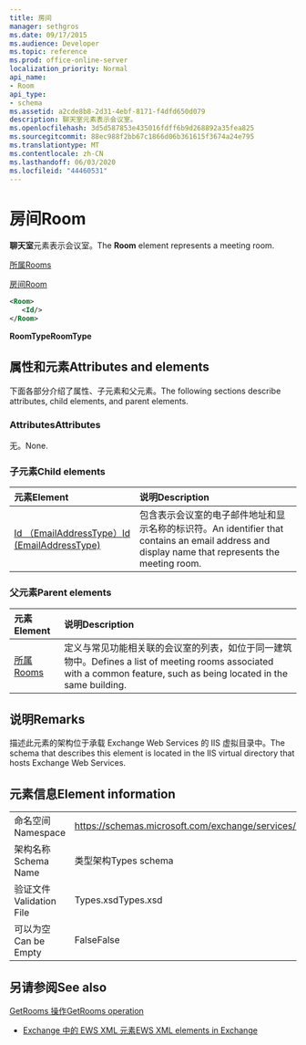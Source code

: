 ```yaml
---
title: 房间
manager: sethgros
ms.date: 09/17/2015
ms.audience: Developer
ms.topic: reference
ms.prod: office-online-server
localization_priority: Normal
api_name:
- Room
api_type:
- schema
ms.assetid: a2cde8b8-2d31-4ebf-8171-f4dfd650d079
description: 聊天室元素表示会议室。
ms.openlocfilehash: 3d5d587853e435016fdff6b9d268892a35fea825
ms.sourcegitcommit: 88ec988f2bb67c1866d06b361615f3674a24e795
ms.translationtype: MT
ms.contentlocale: zh-CN
ms.lasthandoff: 06/03/2020
ms.locfileid: "44460531"
---
```

# <a name="room"></a><span data-ttu-id="dd621-103">房间</span><span class="sxs-lookup"><span data-stu-id="dd621-103">Room</span></span>

<span data-ttu-id="dd621-104">**聊天室**元素表示会议室。</span><span class="sxs-lookup"><span data-stu-id="dd621-104">The **Room** element represents a meeting room.</span></span> 
  
[<span data-ttu-id="dd621-105">所属</span><span class="sxs-lookup"><span data-stu-id="dd621-105">Rooms</span></span>](rooms.md)
  
[<span data-ttu-id="dd621-106">房间</span><span class="sxs-lookup"><span data-stu-id="dd621-106">Room</span></span>](room.md)
  
```XML
<Room>
   <Id/>
</Room>
```

 <span data-ttu-id="dd621-107">**RoomType**</span><span class="sxs-lookup"><span data-stu-id="dd621-107">**RoomType**</span></span>
## <a name="attributes-and-elements"></a><span data-ttu-id="dd621-108">属性和元素</span><span class="sxs-lookup"><span data-stu-id="dd621-108">Attributes and elements</span></span>

<span data-ttu-id="dd621-109">下面各部分介绍了属性、子元素和父元素。</span><span class="sxs-lookup"><span data-stu-id="dd621-109">The following sections describe attributes, child elements, and parent elements.</span></span>
  
### <a name="attributes"></a><span data-ttu-id="dd621-110">Attributes</span><span class="sxs-lookup"><span data-stu-id="dd621-110">Attributes</span></span>

<span data-ttu-id="dd621-111">无。</span><span class="sxs-lookup"><span data-stu-id="dd621-111">None.</span></span>
  
### <a name="child-elements"></a><span data-ttu-id="dd621-112">子元素</span><span class="sxs-lookup"><span data-stu-id="dd621-112">Child elements</span></span>

|<span data-ttu-id="dd621-113">**元素**</span><span class="sxs-lookup"><span data-stu-id="dd621-113">**Element**</span></span>|<span data-ttu-id="dd621-114">**说明**</span><span class="sxs-lookup"><span data-stu-id="dd621-114">**Description**</span></span>|
|:-----|:-----|
|[<span data-ttu-id="dd621-115">Id （EmailAddressType）</span><span class="sxs-lookup"><span data-stu-id="dd621-115">Id (EmailAddressType)</span></span>](id-emailaddresstype.md) <br/> |<span data-ttu-id="dd621-116">包含表示会议室的电子邮件地址和显示名称的标识符。</span><span class="sxs-lookup"><span data-stu-id="dd621-116">An identifier that contains an email address and display name that represents the meeting room.</span></span>  <br/> |
   
### <a name="parent-elements"></a><span data-ttu-id="dd621-117">父元素</span><span class="sxs-lookup"><span data-stu-id="dd621-117">Parent elements</span></span>

|<span data-ttu-id="dd621-118">**元素**</span><span class="sxs-lookup"><span data-stu-id="dd621-118">**Element**</span></span>|<span data-ttu-id="dd621-119">**说明**</span><span class="sxs-lookup"><span data-stu-id="dd621-119">**Description**</span></span>|
|:-----|:-----|
|[<span data-ttu-id="dd621-120">所属</span><span class="sxs-lookup"><span data-stu-id="dd621-120">Rooms</span></span>](rooms.md) <br/> |<span data-ttu-id="dd621-121">定义与常见功能相关联的会议室的列表，如位于同一建筑物中。</span><span class="sxs-lookup"><span data-stu-id="dd621-121">Defines a list of meeting rooms associated with a common feature, such as being located in the same building.</span></span>  <br/> |
   
## <a name="remarks"></a><span data-ttu-id="dd621-122">说明</span><span class="sxs-lookup"><span data-stu-id="dd621-122">Remarks</span></span>

<span data-ttu-id="dd621-123">描述此元素的架构位于承载 Exchange Web Services 的 IIS 虚拟目录中。</span><span class="sxs-lookup"><span data-stu-id="dd621-123">The schema that describes this element is located in the IIS virtual directory that hosts Exchange Web Services.</span></span>
  
## <a name="element-information"></a><span data-ttu-id="dd621-124">元素信息</span><span class="sxs-lookup"><span data-stu-id="dd621-124">Element information</span></span>

|||
|:-----|:-----|
|<span data-ttu-id="dd621-125">命名空间</span><span class="sxs-lookup"><span data-stu-id="dd621-125">Namespace</span></span>  <br/> |https://schemas.microsoft.com/exchange/services/2006/types  <br/> |
|<span data-ttu-id="dd621-126">架构名称</span><span class="sxs-lookup"><span data-stu-id="dd621-126">Schema Name</span></span>  <br/> |<span data-ttu-id="dd621-127">类型架构</span><span class="sxs-lookup"><span data-stu-id="dd621-127">Types schema</span></span>  <br/> |
|<span data-ttu-id="dd621-128">验证文件</span><span class="sxs-lookup"><span data-stu-id="dd621-128">Validation File</span></span>  <br/> |<span data-ttu-id="dd621-129">Types.xsd</span><span class="sxs-lookup"><span data-stu-id="dd621-129">Types.xsd</span></span>  <br/> |
|<span data-ttu-id="dd621-130">可以为空</span><span class="sxs-lookup"><span data-stu-id="dd621-130">Can be Empty</span></span>  <br/> |<span data-ttu-id="dd621-131">False</span><span class="sxs-lookup"><span data-stu-id="dd621-131">False</span></span>  <br/> |
   
## <a name="see-also"></a><span data-ttu-id="dd621-132">另请参阅</span><span class="sxs-lookup"><span data-stu-id="dd621-132">See also</span></span>



[<span data-ttu-id="dd621-133">GetRooms 操作</span><span class="sxs-lookup"><span data-stu-id="dd621-133">GetRooms operation</span></span>](getrooms-operation.md)


- [<span data-ttu-id="dd621-134">Exchange 中的 EWS XML 元素</span><span class="sxs-lookup"><span data-stu-id="dd621-134">EWS XML elements in Exchange</span></span>](ews-xml-elements-in-exchange.md)

